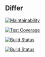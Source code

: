 ## Differ

[![Maintainability](https://api.codeclimate.com/v1/badges/9dd6d63f9ffdaaa1956f/maintainability)](https://codeclimate.com/github/bunkua/php-project-lvl2/maintainability)

[![Test Coverage](https://api.codeclimate.com/v1/badges/9dd6d63f9ffdaaa1956f/test_coverage)](https://codeclimate.com/github/bunkua/php-project-lvl2/test_coverage)

[![Build Status](https://travis-ci.org/bunkua/php-project-lvl2.svg?branch=master)](https://travis-ci.org/bunkua/php-project-lvl2)

[![Build Status](https://travis-ci.org/bunkua/php-project-lvl2.svg?branch=dev)](https://travis-ci.org/bunkua/php-project-lvl2)
